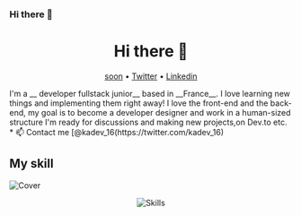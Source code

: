 ### Hi there 👋


<h1 align="center">Hi there 👋</h1>
<p align="center">
  <a href="https://www.fr/">soon</a> •
  <a href="https://twitter.com/ka_dev16">Twitter</a> •
  <a href="https://www.linkedin.com/in/karim-a-a23816176">Linkedin</a>
</p>
I'm a __ developer fullstack junior__  based in __France__. I love learning new things and implementing them right away! I love the front-end and the back-end, my goal is to become a developer designer and work in a human-sized structure I'm ready for discussions and making new projects,on Dev.to etc.
* 📫 Contact me [@kadev_16(https://twitter.com/kadev_16)

## My skill

![Cover](https://github.com/kadev-oclock/kadev-oclok/master/img/skills.png)
<p align="center">
  <img align="center" alt="Skills" src="(https://github.com/kadev-oclock/kadev-oclok/master/img/skills.png" />
</p>
